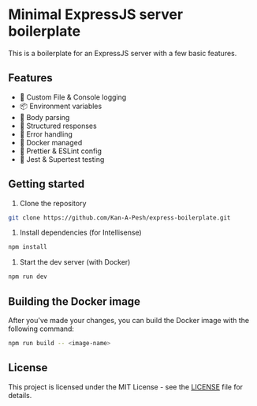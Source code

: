 # Minimal ExpressJS server boilerplate

This is a boilerplate for an ExpressJS server with a few basic features.

## Features

-   📜 Custom File & Console logging
-   📦 Environment variables
-   📝 Body parsing
-   🚀 Structured responses
-   🛑 Error handling
-   🐳 Docker managed
-   🧼 Prettier & ESLint config
-   🧪 Jest & Supertest testing

## Getting started

1. Clone the repository

```bash
git clone https://github.com/Kan-A-Pesh/express-boilerplate.git
```

1. Install dependencies (for Intellisense)

```bash
npm install
```

1. Start the dev server (with Docker)

```bash
npm run dev
```

## Building the Docker image

After you've made your changes, you can build the Docker image with the following command:

```bash
npm run build -- <image-name>
```

## License

This project is licensed under the MIT License - see the [LICENSE](LICENSE) file for details.

